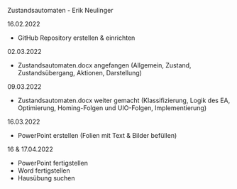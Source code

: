 Zustandsautomaten - Erik Neulinger

16.02.2022
   - GitHub Repository erstellen & einrichten

02.03.2022
   - Zustandsautomaten.docx angefangen (Allgemein, Zustand, Zustandsübergang, Aktionen, Darstellung)

09.03.2022
   - Zustandsautomaten.docx weiter gemacht (Klassifizierung, Logik des EA, Optimierung, Homing-Folgen und UIO-Folgen, Implementierung)

16.03.2022
   - PowerPoint erstellen (Folien mit Text & Bilder befüllen)

16 & 17.04.2022
   - PowerPoint fertigstellen
   - Word fertigstellen
   - Hausübung suchen
